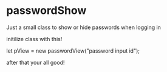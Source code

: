 # passwordShow
Just a small class to show or hide passwords when logging in

initilize class with this!

let pView = new passwordView("password input id");

after that your all good!

